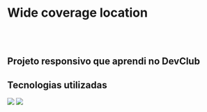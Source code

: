 <h1>Wide coverage location</h1>
<br>
<br>
<h2>Projeto responsivo que aprendi no DevClub </h2>
<h2>Tecnologias utilizadas</h2>
<img src="https://img.shields.io/badge/HTML-239120?style=for-the-badge&logo=html5&logoColor=white">
<img src="https://img.shields.io/badge/CSS-239120?&style=for-the-badge&logo=css3&logoColor=white">
